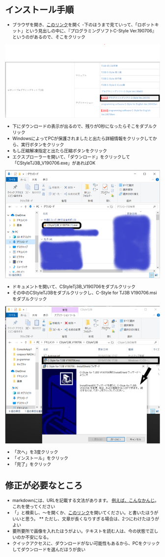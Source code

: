 # インストール手順

- ブラウザを開き、[このリンク](http://www.daisendenshi.com/download/)を開く
-下のほうまで見ていって、「ロボットキット」という見出しの中に、『プログラミングソフトC-Style Ver.190706』というのがあるので、そこをクリック

![TJ3Bのダウンロードの場所](image/download_website.png)

- 下にダウンロードの表示が出るので、残りが0秒になったらそこをダブルクリック
- WindowsによってPCが保護されましたと出たら詳細情報をクリックしてから、実行ボタンをクリック
- もし圧縮解凍指定と出たら圧縮ボタンをクリック
- エクスプローラーを開いて、「ダウンロード」をクリックして「CStyleTJ3B_V190706.exe」があればOK

![ダウンロードされたTJ3B](image/installer.png)

- ドキュメントを開いて、CStyleTj3B_V190706をダブルクリック
- その中のCStyleTJ3Bをダブルクリックし、C-Style for TJ3B V190706.msiをダブルクリック

![インストールの画像](image/installing.png)

- 「次へ」を3度クリック
- 「インストール」をクリック
- 「完了」をクリック

# 修正が必要なところ
 * markdownには、URLを記載する文法があります。 [例えば、こんなかんじ](https://www.google.com)。これを使ってください
 * 「」と検索し、～を開くか、[このリンク]()を開いてください。と書いたほうがいいと思う。
 ** ただし、文章が長くなりすぎる場合は、2つにわけたほうがよい
 * 要所要所で画像を入れたほうがよい。テキストを読む人は、今の状態で正しいのか不安になる。
 * クイックアクセスに、ダウンロードがない可能性もあるから、PCをクリックしてダウンロードを選んだほうが良い

